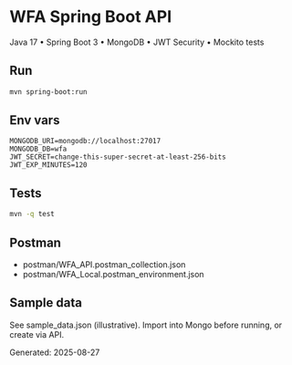 # WFA Spring Boot API

Java 17 • Spring Boot 3 • MongoDB • JWT Security • Mockito tests

## Run
```bash
mvn spring-boot:run
```

## Env vars
```
MONGODB_URI=mongodb://localhost:27017
MONGODB_DB=wfa
JWT_SECRET=change-this-super-secret-at-least-256-bits
JWT_EXP_MINUTES=120
```

## Tests
```bash
mvn -q test
```

## Postman
- postman/WFA_API.postman_collection.json
- postman/WFA_Local.postman_environment.json

## Sample data
See sample_data.json (illustrative). Import into Mongo before running, or create via API.

Generated: 2025-08-27
